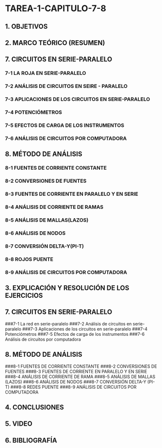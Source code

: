 # TAREA-1-CAPITULO-7-8
## 1. OBJETIVOS
## 2. MARCO TEÓRICO (RESUMEN)
## 7. CIRCUITOS EN SERIE-PARALELO

### 7-1 LA ROJA EN SERIE-PARALELO
### 7-2 ANÁLISIS DE CIRCUITOS EN SEIRE - PARALELO
### 7-3 APLICACIONES DE LOS CIRCUITOS EN SERIE-PARALELO
### 7-4 POTENCIÓMETROS
### 7-5 EFECTOS DE CARGA DE LOS INSTRUMENTOS
### 7-6 ANÁLISIS DE CIRCUITOS POR COMPUTADORA

## 8. MÉTODO DE ANÁLISIS

### 8-1 FUENTES DE CORRIENTE CONSTANTE
### 8-2 CONVERSIONES DE FUENTES
### 8-3 FUENTES DE CORRIENTE EN PARALELO Y EN SERIE
### 8-4 ANÁLISIS DE CORRIENTE DE RAMAS
### 8-5  ANÁLISIS DE MALLAS(LAZOS)
### 8-6 ANÁLISIS DE NODOS
### 8-7 CONVERSIÓN DELTA-Y(PI-T)
### 8-8 ROJOS PUENTE
### 8-9 ANÁLISIS DE CIRCUITOS POR COMPUTADORA



##  3. EXPLICACIÓN Y RESOLUCIÓN DE LOS EJERCICIOS
## 7. CIRCUITOS EN SERIE-PARALELO
###7-1 La red en serie-paralelo 
###7-2 Análisis de circuitos en serie-paralelo 
###7-3 Aplicaciones de los circuitos en
serie-paralelo 
###7-4 Potenciómetros 
###7-5 Efectos de carga de los instrumentos 
###7-6 Análisis de circuitos por computadora 
## 8. MÉTODO DE ANÁLISIS
###8-1 FUENTES DE CORRIENTE CONSTANTE 
###8-2 CONVERSIONES DE FUENTES 
###8-3 FUENTES DE CORRIENTE EN PARALELO Y EN SERIE 
###8-4 ANÁLISIS DE CORRIENTE DE RAMA 
###8-5 ANÁLISIS DE MALLAS (LAZOS) 
###8-6 ANÁLISIS DE NODOS 
###8-7 CONVERSIÓN DELTA-Y (PI-T) 
###8-8 REDES PUENTE 
###8-9 ANÁLISIS DE CIRCUITOS POR COMPUTADORA



## 4. CONCLUSIONES
## 5. VIDEO
## 6. BIBLIOGRAFÍA
